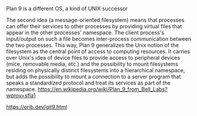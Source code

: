 Plan 9 is a different OS, a kind of UNIX successor

The second idea (a message-oriented filesystem) means that processes can offer their services to other processes by providing virtual files that appear in the other processes' namespace. The client process's input/output on such a file becomes inter-process communication between the two processes. This way, Plan 9 generalizes the Unix notion of the filesystem as the central point of access to computing resources. It carries over Unix's idea of device files to provide access to peripheral devices (mice, removable media, etc.) and the possibility to mount filesystems residing on physically distinct filesystems into a hierarchical namespace, but adds the possibility to mount a connection to a server program that speaks a standardized protocol and treat its services as part of the namespace.
https://en.wikipedia.org/wiki/Plan_9_from_Bell_Labs?wprov=sfla1

https://orib.dev/git9.html